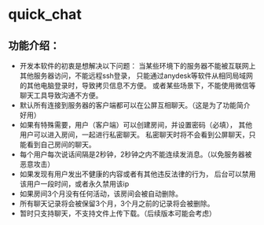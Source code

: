 # quick_chat

## 功能介绍：
- 开发本软件的初衷是想解决以下问题：
当某些环境下的服务器不能被互联网上其他服务器访问，不能远程ssh登录，
只能通过anydesk等软件从相同局域网的其他电脑登录时，导致拷贝信息不方便。
或者某些场景下，不能使用微信等聊天工具导致沟通不方便。
- 默认所有连接到服务器的客户端都可以在公屏互相聊天。（这是为了功能简介好用）
- 如果有特殊需要，用户（客户端）可以创建房间，并设置密码（必填），
其他用户可以进入房间，一起进行私密聊天。
私密聊天时将不会看到公屏聊天，只能看到自己房间的聊天。
- 每个用户每次说话间隔是2秒钟，2秒钟之内不能连续发消息。（以免服务器被恶意攻击）
- 如果发现有用户发出不健康的内容或者有其他违反法律的行为，
后台可以禁用该用户一段时间，或者永久禁用该ip
- 如果房间3个月没有任何活动，该房间会被自动删除。
- 所有聊天记录将会被保留3个月，3个月之前的记录将会被删除。
- 暂时只支持聊天，不支持文件上传下载。（后续版本可能会考虑）

